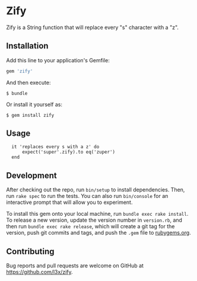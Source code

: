 # Zify

Zify is a String function that will replace every "s" character with a "z".


## Installation

Add this line to your application's Gemfile:

```ruby
gem 'zify'
```

And then execute:

    $ bundle

Or install it yourself as:

    $ gem install zify

## Usage

```
  it 'replaces every s with a z' do
	  expect('super'.zify).to eq('zuper')
  end
```

## Development

After checking out the repo, run `bin/setup` to install dependencies. Then, run `rake spec` to run the tests. You can also run `bin/console` for an interactive prompt that will allow you to experiment.

To install this gem onto your local machine, run `bundle exec rake install`. To release a new version, update the version number in `version.rb`, and then run `bundle exec rake release`, which will create a git tag for the version, push git commits and tags, and push the `.gem` file to [rubygems.org](https://rubygems.org).

## Contributing

Bug reports and pull requests are welcome on GitHub at https://github.com/l3x/zify.


